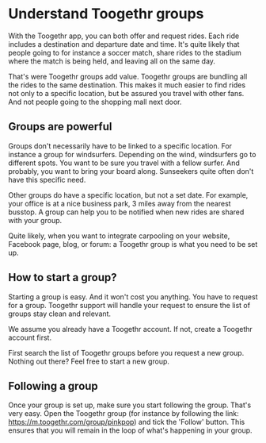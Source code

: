 Understand Toogethr groups
==========================

With the Toogethr app, you can both offer and request rides. Each ride includes a destination and departure date and time. It's quite likely that people going to for instance a soccer match, share rides to the stadium where the match is being held, and leaving all on the same day.

That's were Toogethr groups add value. Toogethr groups are bundling all the rides to the same destination. This makes it much easier to find rides not only to a specific location, but be assured you travel with other fans. And not people going to the shopping mall next door.

## Groups are powerful
Groups don't necessarily have to be linked to a specific location. For instance a group for windsurfers. Depending on the wind, windsurfers go to different spots. You want to be sure you travel with a fellow surfer. And probably, you want to bring your board along. Sunseekers quite often don't have this specific need.

Other groups do have a specific location, but not a set date. For example, your office is at a nice business park, 3 miles away from the nearest busstop. A group can help you to be notified when new rides are shared with your group. 

Quite likely, when you want to integrate carpooling on your website, Facebook page, blog, or forum: a Toogethr group is what you need to be set up.

## How to start a group?
Starting a group is easy. And it won't cost you anything. You have to request for a group. Toogethr support will handle your request to ensure the list of groups stay clean and relevant.

We assume you already have a Toogethr account. If not, create a Toogethr account first.

First search the list of Toogethr groups before you request a new group. Nothing out there? Feel free to start a new group. 

## Following a group
Once your group is set up, make sure you start following the group. That's very easy. Open the Toogethr group (for instance by following the link: https://m.toogethr.com/group/pinkpop) and tick the 'Follow' button. This ensures that you will remain in the loop of what's happening in your group.
